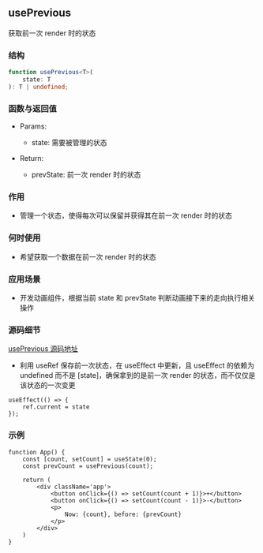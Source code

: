 ## usePrevious

获取前一次 render 时的状态

### 结构

```ts
function usePrevious<T>(
    state: T
): T | undefined;
```

### 函数与返回值

- Params:

    - state: 需要被管理的状态

- Return:

    - prevState: 前一次 render 时的状态

### 作用

- 管理一个状态，使得每次可以保留并获得其在前一次 render 时的状态

### 何时使用

- 希望获取一个数据在前一次 render 时的状态

### 应用场景

- 开发动画组件，根据当前 state 和 prevState 判断动画接下来的走向执行相关操作

### 源码细节

[usePrevious 源码地址](https://github.com/streamich/react-use/blob/master/src/usePrevious.ts)

- 利用 useRef 保存前一次状态，在 useEffect 中更新，且 useEffect 的依赖为 undefined 而不是 \[state]，确保拿到的是前一次 render 的状态，而不仅仅是该状态的一次变更

```tsx
useEffect(() => {
    ref.current = state
});
```

### 示例

```tsx
function App() {
    const [count, setCount] = useState(0);
    const prevCount = usePrevious(count);

    return (
        <div className='app'>
            <button onClick={() => setCount(count + 1)}>+</button>
            <button onClick={() => setCount(count - 1)}>-</button>
            <p>
                Now: {count}, before: {prevCount}
            </p>
        </div>
    )
}
```
